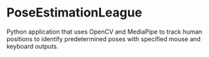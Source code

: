 # PoseEstimationLeague
Python application that uses OpenCV and MediaPipe to track human positions to identify predetermined poses with specified mouse and keyboard outputs.
